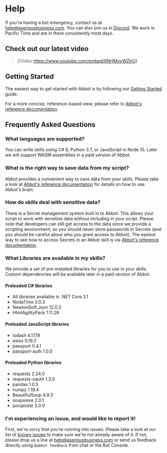 # Help

If you're having a bot emergency, contact us at [help@aseriousbusiness.com](mailto:help@aseriousbusiness.com). You can also join us in [Discord](https://discord.gg/FN4t8NNdQG). We work in Pacific Time and are in there consistently most days.

## Check out our latest video

> [!Video https://www.youtube.com/embed/6NHMyyWZtrU]

## Getting Started

The easiest way to get started with Abbot is by following our [Getting Started](xref:guides) guide.

For a more concise, reference-based view; please refer to [Abbot's reference documentation](xref:legacy-reference).

## Frequently Asked Questions

### What languages are supported?

You can write skills using C# 9, Python 3.7, or JavaScript in Node 10.
Later we will support WASM assemblies in a paid version of Abbot.

### What is the right way to save data from my script?

Abbot provides a convenient way to save data from your skills. Please take a look at [Abbot's reference documentation](xref:legacy-reference) for details on how to use Abbot's brain.

### How do skills deal with sensitive data?

There is a Secret management system built in to Abbot. This allows your script to work with sensitive data without including in your script. Please note that developers can still get access to the data since we provide a scripting environment; so you should never store passwords in Secrets (and you should be careful about who you grant access to Abbot). The easiest way to see how to access Secrets in an Abbot skill is via [Abbot's reference documentation](xref:legacy-reference).

### What Libraries are available in my skills?

We provide a set of pre-installed libraries for you to use in your skills.
Custom dependencies will be available later in a paid version of Abbot.

#### Preloaded C# libraries

* All libraries available in .NET Core 3.1
* NodaTime 3.0.3
* NewtonSoft.Json 12.0.3
* HtmlAgilityPack 1.11.28

#### Preloaded JavaScript libraries

* lodash 4.17.19
* axios 0.19.2
* passport 0.4.1
* passport-auth 1.0.0

#### Preloaded Python libraries

* requests 2.24.0
* requests-oauth 1.3.0
* pandas 1.0.5
* numpy 1.19.4
* BeautifulSoup 4.9.3
* soupsieve 2.0.1
* jsonpickle 2.0.0

### I'm experiencing an issue, and would like to report it!

First, we're sorry that you're running into issues. Please take a look at our list of [known issues](xref:known-issues) to make sure we're not already aware of it. If not, please drop us a line at [help@aseriousbusiness.com](mailto:help@aseriousbusiness.com) or send us feedback directly using `@abbot feedback` from chat or the Bot Console.
